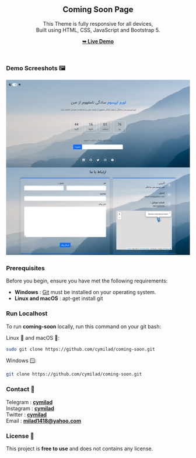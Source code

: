 <div align="center">
  <h2 align="center">Coming Soon Page</h2>
  
  This Theme is fully responsive for all devices, <br/> Built using HTML, CSS, JavaScript and Bootstrap 5.
  
  <a href="https://cymilad.ir/projects/coming-soon" target="_blank"><strong>➥ Live Demo</strong></a>
  
</div>


<br />

### Demo Screeshots 🖼️

![Desktop Demo](./image/coming-soon.png)

### Prerequisites

Before you begin, ensure you have met the following requirements:

* <b>Windows</b> :  [Git](https://git-scm.com/downloads "Download Git") must be installed on your operating system.
* <b>Linux and macOS</b> :  apt-get install git

### Run Localhost

To run **coming-soon** locally, run this command on your git bash:

Linux 🐧 and macOS 🍏:

```bash
sudo git clone https://github.com/cymilad/coming-soon.git
```

Windows 🪟:

```bash
git clone https://github.com/cymilad/coming-soon.git
```

### Contact 💬 
Telegram : <a href="https://t.me/cymilad" target="_blank"><strong>cymilad</strong></a> <br>
Instagram : <a href="https://instagram.com/cymilad" target="_blank"><strong>cymilad</strong></a> <br>
Twitter : <a href="https://x.com/cymilad" target="_blank"><strong>cymilad</strong></a> <br>
Email : <a href="malito:milad1418@yahoo.com" target="_blank"><strong>milad1418@yahoo.com</strong></a>

### License 🪪

This project is **free to use** and does not contains any license.
